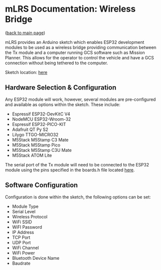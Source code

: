 # mLRS Documentation: Wireless Bridge #

([back to main page](../README.md))

mLRS provides an Arduino sketch which enables ESP32 development modules to be used as a wireless bridge providing communication between the Tx module and a computer running GCS software such as Mission Planner.  This allows for the operator to control the vehicle and have a GCS connection without being tethered to the computer.

Sketch location: [here](https://github.com/olliw42/mLRS/tree/main/esp/mlrs-wireless-bridge)

## Hardware Selection & Configuration

Any ESP32 module will work, however, several modules are pre-configured and available as options within the sketch.  These include:

- Espressif ESP32-DevKitC V4
- NodeMCU ESP32-Wroom-32
- Espressif ESP32-PICO-KIT
- Adafruit QT Py S2
- Lilygo TTGO-MICRO32
- M5Stack M5Stamp C3 Mate
- M5Stack M5Stamp Pico
- M5Stack M5Stamp C3U Mate
- M5Stack ATOM Lite

The serial port of the Tx module will need to be connected to the ESP32 module using the pins specified in the boards.h file located [here](https://github.com/olliw42/mLRS/blob/main/esp/mlrs-wireless-bridge/mlrs-wireless-bridge-boards.h).

## Software Configuration

Configuration is done within the sketch, the following options can be set:

- Module Type
- Serial Level
- Wireless Protocol
- WiFi SSID
- WiFI Password
- IP Address
- TCP Port
- UDP Port
- WiFi Channel
- WiFi Power
- Bluetooth Device Name
- Baudrate